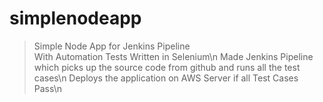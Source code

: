 # simplenodeapp<br/>
> Simple Node App for Jenkins Pipeline<br/>
> With Automation Tests Written in Selenium\n
> Made Jenkins Pipeline which picks up the source code from github and runs all the test cases\n
> Deploys the application on AWS Server if all Test Cases Pass\n
